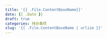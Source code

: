 ```yaml
---
title: '{{ .File.ContentBaseName}}'
date: {{ .Date }}
draft: true
categories: 待办事项
slug: '{{ .File.ContentBaseName | urlize }}'
---
```

